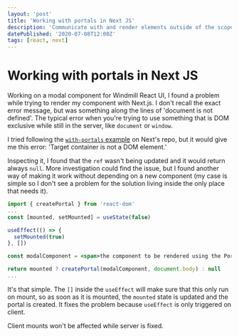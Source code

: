 ```yaml
---
layout: 'post'
title: 'Working with portals in Next JS'
description: 'Communicate with and render elements outside of the scope of your React application in Next.js'
datePublished: '2020-07-08T12:00Z'
tags: [react, next]
---
```


# Working with portals in Next JS

Working on a modal component for Windmill React UI, I found a problem while trying to render my component with Next.js. I don't recall the exact error message, but was something along the lines of 'document is not defined'. The typical error when you're trying to use something that is DOM exclusive while still in the server, like `document` or `window`.

I tried following the [`with-portals` example](https://github.com/vercel/next.js/tree/canary/examples/with-portals) on Next's repo, but it would give me this error: 'Target container is not a DOM element.'

Inspecting it, I found that the `ref` wasn't being updated and it would return always `null`. More investigation could find the issue, but I found another way of making it work without depending on a new component (my case is simple so I don't see a problem for the solution living inside the only place that needs it).

```jsx
import { createPortal } from 'react-dom'
...
const [mounted, setMounted] = useState(false)

useEffect(() => {
  setMounted(true)
}, [])

const modalComponent = <span>the component to be rendered using the Portal</span>

return mounted ? createPortal(modalComponent, document.body) : null
...
```

It's that simple. The `[]` inside the `useEffect` will make sure that this only run on mount, so as soon as it is mounted, the `mounted` state is updated and the portal is created. It fixes the problem because `useEffect` is only triggered on client.

Client mounts won't be affected while server is fixed.
